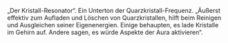 „Der Kristall-Resonator“. Ein Unterton der Quarzkristall-Frequenz. „Äußerst effektiv zum Aufladen und Löschen von Quarzkristallen, hilft beim Reinigen und Ausgleichen seiner Eigenenergien. Einige behaupten, es lade Kristalle im Gehirn auf. Andere sagen, es würde Aspekte der Aura aktivieren“.